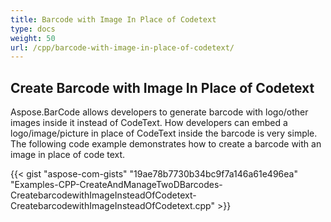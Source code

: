 ```yaml
---
title: Barcode with Image In Place of Codetext
type: docs
weight: 50
url: /cpp/barcode-with-image-in-place-of-codetext/
---
```


## **Create Barcode with Image In Place of Codetext**
Aspose.BarCode allows developers to generate barcode with logo/other images inside it instead of CodeText. How developers can embed a logo/image/picture in place of CodeText inside the barcode is very simple. The following code example demonstrates how to create a barcode with an image in place of code text.

{{< gist "aspose-com-gists" "19ae78b7730b34bc9f7a146a61e496ea" "Examples-CPP-CreateAndManageTwoDBarcodes-CreatebarcodewithImageInsteadOfCodetext-CreatebarcodewithImageInsteadOfCodetext.cpp" >}}
